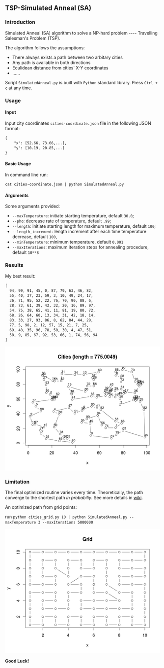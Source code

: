 ## TSP-Simulated Anneal (SA)

### Introduction
Simulated Anneal (SA) algorithm to solve a NP-hard problem ---- Travelling Salesman's Problem (TSP). 

The algorithm follows the assumptions:

* There always exists a path between two arbitary cities
* Any path is available in both directions
* Eculidean distance from cities' X-Y coordinates
* ……

Script `SimulatedAnneal.py` is built with `Python` standard library. Press `Ctrl + c` at any time.

### Usage
#### Input
Input city coordinates `cities-coordinate.json`  file in the following JSON format:
```
{
	"x": [52.66, 73.66,...],
	"y": [10.19, 20.85,...]
}
```
#### Basic Usage
In command line run:

```
cat cities-coordinate.json | python SimulatedAnneal.py
```
#### Arguments
Some arguments provided:

* `--maxTemperature`: initiate starting temperature, default `30.0`;
* `--pho`: decrease rate of temperature, default `.99`;
* `--length`: initiate starting length for maximum temperature, default `100`;
* `--length_increment`: length increment after each time temperature decrease, default `100`, 
* `--minTemperature`: minimum temperature, default `0.001`
* `--maxIterations`: maximum iteration steps for annealing procedure, default `10**8`

### Results

My best result:

```
[
  94, 99, 91, 45, 0, 87, 79, 63, 46, 82, 
  55, 40, 37, 23, 59, 3, 10, 49, 24, 17, 
  36, 71, 95, 52, 22, 76, 70, 90, 88, 6, 
  28, 73, 61, 39, 43, 32, 20, 16, 89, 97, 
  54, 75, 38, 65, 41, 11, 81, 19, 80, 72, 
  68, 26, 64, 60, 13, 34, 31, 42, 18, 14, 
  83, 33, 27, 93, 86, 8, 62, 84, 44, 29, 
  77, 5, 98, 2, 12, 57, 15, 21, 7, 25, 
  69, 48, 35, 96, 78, 50, 30, 4, 47, 51, 
  58, 9, 85, 67, 92, 53, 66, 1, 74, 56, 94
]
```

![alt text](best_record.png)

### Limitation
The final optimized routine varies every time. Theoretically, the path converge to the shortest path *in probabiliy*. See more details in [wiki](http://en.wikipedia.org/wiki/Simulated_annealing).

An optimized path from grid points:

run `python cities_grid.py 10 | python SimulatedAnneal.py --maxTemperature 3 --maxIterations 5000000`

![alt text](Grid.png)

**Good Luck!**
